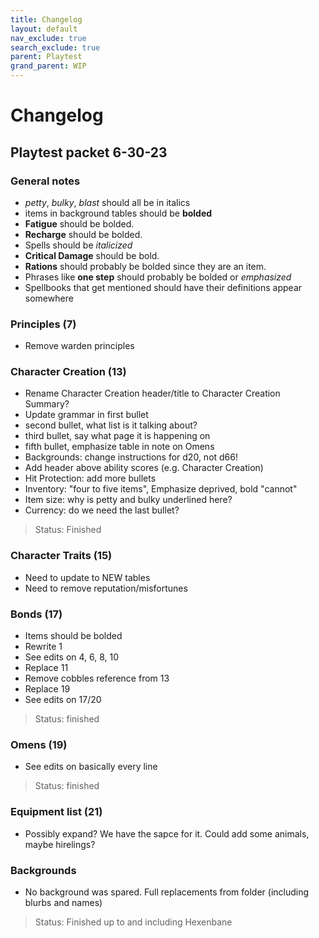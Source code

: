 ```yaml
---
title: Changelog
layout: default
nav_exclude: true
search_exclude: true
parent: Playtest
grand_parent: WIP
---
```


# Changelog

## Playtest packet 6-30-23

### General notes 

- _petty_, _bulky_, _blast_ should all be in italics
- items in background tables should be **bolded**
- **Fatigue** should be bolded.
- **Recharge** should be bolded.
- Spells should be _italicized_
- **Critical Damage** should be bold.
- **Rations** should probably be bolded since they are an item. 
- Phrases like **one step** should probably be bolded or _emphasized_
- Spellbooks that get mentioned should have their definitions appear somewhere

### Principles (7)

- Remove warden principles

### Character Creation (13)

- Rename Character Creation header/title to Character Creation Summary?
- Update grammar in first bullet
- second bullet, what list is it talking about?
- third bullet, say what page it is happening on
- fifth bullet, emphasize table in note on Omens
- Backgrounds: change instructions for d20, not d66!
- Add header above ability scores (e.g. Character Creation)
- Hit Protection: add more bullets
- Inventory: "four to five items", Emphasize deprived, bold "cannot"
- Item size: why is petty and bulky underlined here?
- Currency: do we need the last bullet?

> Status: Finished

### Character Traits (15)

- Need to update to NEW tables
- Need to remove reputation/misfortunes

### Bonds (17)

- Items should be bolded
- Rewrite 1
- See edits on  4, 6, 8, 10
- Replace 11
- Remove cobbles reference from 13
- Replace 19
- See edits on 17/20

> Status: finished

### Omens (19)

- See edits on basically every line

> Status: finished

### Equipment list (21)

- Possibly expand? We have the sapce for it. Could add some animals, maybe hirelings?

### Backgrounds

- No background was spared. Full replacements from folder (including blurbs and names)

> Status: Finished up to and including Hexenbane